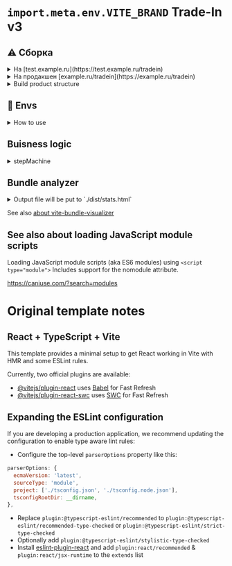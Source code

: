 # `import.meta.env.VITE_BRAND` Trade-In v3

## ⚠️ Сборка

<details>
<summary markdown="b">На [test.example.ru](https://test.example.ru/tradein)</summary>

```bash
yarn build:staging
```
</details>

<details>
<summary markdown="b">На продакшен [example.ru/tradein](https://example.ru/tradein)</summary>

```bash
yarn build:prod
```
</details>

<details>
<summary markdown="span">Build product structure</summary>

```bash
sp.offline-tradein-2023.mtsmain.xstate/
├─ node_modules/

# --- NOTE: Вот что нужно доставить на прод после сборки:
├─ dist/
│  ├─ assets/
│  ├─ static3/
│  ├─ index.html # Main
│  ├─ stats.html # Bundle analyzer
# ---

├─ src/
│  ├─ common/
│  ├─ ...
│  ├─ main.tsx
├─ ...
├─ package.json
```
</details>

## 🧪 Envs

<details>
<summary markdown="span">How to use</summary>

```bash
VITE_BASE_API_URL=https://example.ru
```

[See also about Vite envs](https://vitejs.dev/guide/env-and-mode.html)

```bash
.env                # ⛔ Dont touch! Loaded in all cases
.env.local          # ✅ Could be modified. Loaded in all cases, ignored by git
.env.[mode]         # ⛔ Dont touch! Only loaded in specified mode
.env.[mode].local   # ✅ Could be modified. Only loaded in specified mode, ignored by git
```
</details>

## Buisness logic

<details>
<summary markdown="span">stepMachine</summary>

![User flow](/_etc/docs/studio-f4ab287d-d1a6-4a2f-b0b5-25f6a0d3f4af-dark.png "User flow")
</details>

## Bundle analyzer

<details>
<summary markdown="span">Output file will be put to `./dist/stats.html`</summary>

![Treemap](/_etc/analyzer/treemap.png "Treemap")
![Network](/_etc/analyzer/network.png "Network")
![Sunbust](/_etc/analyzer/sunbust.png "Sunbust")
</details>

See also [about vite-bundle-visualizer](https://www.npmjs.com/package/vite-bundle-visualizer)

## See also about loading JavaScript module scripts

Loading JavaScript module scripts (aka ES6 modules) using `<script type="module">` Includes support for the nomodule attribute.

https://caniuse.com/?search=modules

# Original template notes

## React + TypeScript + Vite

This template provides a minimal setup to get React working in Vite with HMR and some ESLint rules.

Currently, two official plugins are available:

- [@vitejs/plugin-react](https://github.com/vitejs/vite-plugin-react/blob/main/packages/plugin-react/README.md) uses [Babel](https://babeljs.io/) for Fast Refresh
- [@vitejs/plugin-react-swc](https://github.com/vitejs/vite-plugin-react-swc) uses [SWC](https://swc.rs/) for Fast Refresh

## Expanding the ESLint configuration

If you are developing a production application, we recommend updating the configuration to enable type aware lint rules:

- Configure the top-level `parserOptions` property like this:

```js
parserOptions: {
  ecmaVersion: 'latest',
  sourceType: 'module',
  project: ['./tsconfig.json', './tsconfig.node.json'],
  tsconfigRootDir: __dirname,
},
```

- Replace `plugin:@typescript-eslint/recommended` to `plugin:@typescript-eslint/recommended-type-checked` or `plugin:@typescript-eslint/strict-type-checked`
- Optionally add `plugin:@typescript-eslint/stylistic-type-checked`
- Install [eslint-plugin-react](https://github.com/jsx-eslint/eslint-plugin-react) and add `plugin:react/recommended` & `plugin:react/jsx-runtime` to the `extends` list
